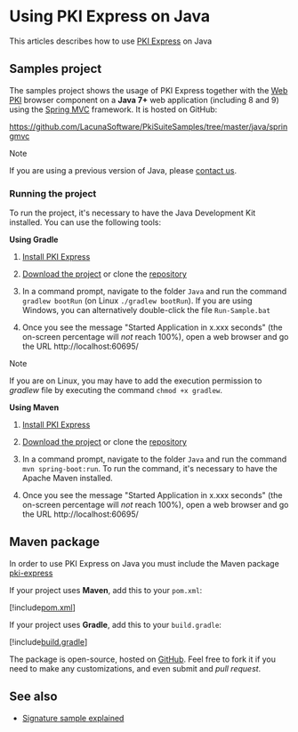 ﻿# Using PKI Express on Java

This articles describes how to use [PKI Express](../index.md) on Java

## Samples project

The samples project shows the usage of PKI Express together with the [Web PKI](../../web-pki/index.md) browser component
on a **Java 7+** web application (including 8 and 9) using the [Spring MVC](http://spring.io/) framework. It is hosted on GitHub:

https://github.com/LacunaSoftware/PkiSuiteSamples/tree/master/java/springmvc

> [!NOTE]
> If you are using a previous version of Java, please [contact us](https://www.lacunasoftware.com/en/home/purchase).

### Running the project

To run the project, it's necessary to have the Java Development Kit installed. You can use the following tools:

**Using Gradle**

1. [Install PKI Express](../setup/index.md)

1. [Download the project](https://github.com/LacunaSoftware/PkiSuiteSamples/archive/master.zip) or clone the [repository](https://github.com/LacunaSoftware/PkiSuiteSamples.git)

1. In a command prompt, navigate to the folder `Java` and run the command `gradlew bootRun` (on Linux `./gradlew bootRun`).
   If you are using Windows, you can alternatively double-click the file `Run-Sample.bat`

1. Once you see the message "Started Application in x.xxx seconds" (the on-screen percentage
   will *not* reach 100%), open a web browser and go the URL http://localhost:60695/

> [!NOTE]
> If you are on Linux, you may have to add the execution permission to *gradlew* file by executing the command `chmod +x gradlew`.

**Using Maven**

1. [Install PKI Express](../setup/index.md)

1. [Download the project](https://github.com/LacunaSoftware/PkiSuiteSamples/archive/master.zip) or clone the [repository](https://github.com/LacunaSoftware/PkiSuiteSamples.git)

1. In a command prompt, navigate to the folder `Java` and run the command `mvn spring-boot:run`. To run the command, it's 
necessary to have the Apache Maven installed.

1. Once you see the message "Started Application in x.xxx seconds" (the on-screen percentage
   will *not* reach 100%), open a web browser and go the URL http://localhost:60695/

## Maven package

In order to use PKI Express on Java you must include the Maven package [pki-express](https://search.maven.org/artifact/com.lacunasoftware.pkiexpress/pki-express)

If your project uses **Maven**, add this to your `pom.xml`:

[!include[pom.xml](../../../../includes/pki-express/java/maven.md)]

If your project uses **Gradle**, add this to your `build.gradle`:

[!include[build.gradle](../../../../includes/pki-express/java/gradle.md)]

The package is open-source, hosted on [GitHub](https://github.com/LacunaSoftware/PkiExpressJava). Feel free to fork it if you need to make any customizations, and even submit and *pull request*.

## See also

* [Signature sample explained](how-it-works.md)
